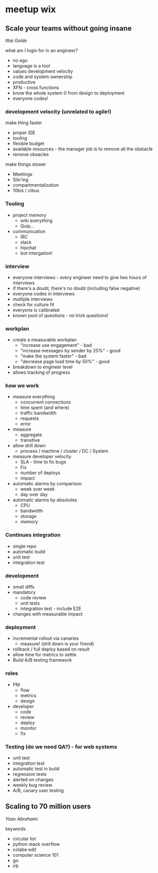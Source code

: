 # meetup wix

## Scale your teams without going insane
*Ittai Golde*

what am I login for in  an engineer?
* no ego
* language is a tool
* values development velocity
* code and system ownership
* productive
* XFN - cross functions
* know the whole system 0 from design to deployment
* everyone codes!

### development velocity (unrelated to agile!)

make thing faster
* proper IDE
* tooling
* flexible budget
* available resources - the manager job is to remove all the obstacle
* remove obsacles

make things slower
* Meetings
* Silo'ing
* compartmentalization
* 10bis / cibus

### Tooling
* project memory
  * wiki everything
  * Quip...
* communication
  * IRC
  * slack
  * hipchat
  * bot intergation!

### interview
* everyone interviews - every engineer need to give two hours of interviews
* if there's a doubt, there's no doubt (including false negative)
* everyone codes in interviews
* multiple interviews
* check for culture fit
* everyone is calibrated
* known pool of questions - no trick questions!


### workplan
* create a measurable workplan
  * "increase use engagement" - bad
  * "increase messages by sender by 25%" - good
  * "make the system faster" - bad
  * "decrease page load time by 50%" - good
* breakdown to engineer level
* allows tracking of progress

### how we work
* measure everything
  * concurrent connections
  * time spent (and where)
  * traffic bandwidth
  * requests
  * error
* measure
  * aggregate
  * transitive
* allow drill down
  * process / machine / cluster / DC / System
* measure developer velocity
  * SLA - time to fix bugs
  * Fix
  * number of deploys
  * impact
* automatic alarms by comparison
  * week over week
  * day over day
* automatic alarms by absolutes
  * CPU
  * bandwidth
  * storage
  * memory

### Continues integration
* single repo
* automatic build
* unit test
* integration test

### development
* small diffs
* mandatory
  * code review
  * unit tests
  * integration test - include E2E
* changes with measurable impact

### deployment
* incremental rollout via canaries
  * measure! (drill down is your firend)
* rollback / full deploy based on result
* allow time for metrics to settle
* Build A/B testing framework

### roles
* PM
  * flow
  * metrics
  * design
* developer
  * code
  * review
  * deploy
  * monitor
  * fix

### Testing (do we need QA?) - for web systems
* unit test
* integration test
* automatic test in build
* regression tests
* alerted on changes
* weekly bug review
* A/B, canary user testing

## Scaling to 70 million users
*Yoav Abrahami*







keywords
* circular list
* python stack overflow
* colabe edit
* computer science 101
* go
* irb
